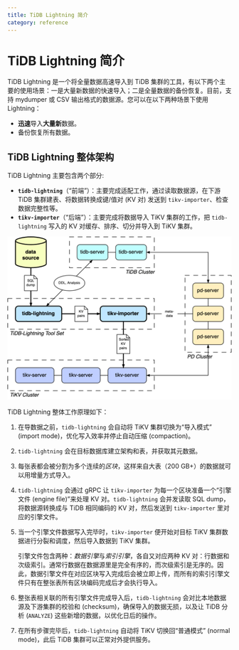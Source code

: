 ```yaml
---
title: TiDB Lightning 简介
category: reference
---
```


# TiDB Lightning 简介

TiDB Lightning 是一个将全量数据高速导入到 TiDB 集群的工具，有以下两个主要的使用场景：一是大量新数据的快速导入；二是全量数据的备份恢复。目前，支持 mydumper 或 CSV 输出格式的数据源。您可以在以下两种场景下使用 Lightning：

- **迅速**导入**大量新**数据。
- 备份恢复所有数据。

## TiDB Lightning 整体架构

TiDB Lightning 主要包含两个部分:

- **`tidb-lightning`**（“前端”）：主要完成适配工作，通过读取数据源，在下游 TiDB 集群建表、将数据转换成键/值对 (KV 对) 发送到 `tikv-importer`、检查数据完整性等。
- **`tikv-importer`**（“后端”）：主要完成将数据导入 TiKV 集群的工作，把 `tidb-lightning` 写入的 KV 对缓存、排序、切分并导入到 TiKV 集群。

![TiDB Lightning 其整体架构](/media/tidb-lightning-architecture.png)

TiDB Lightning 整体工作原理如下：

1. 在导数据之前，`tidb-lightning` 会自动将 TiKV 集群切换为“导入模式” (import mode)，优化写入效率并停止自动压缩 (compaction)。

2. `tidb-lightning` 会在目标数据库建立架构和表，并获取其元数据。

3. 每张表都会被分割为多个连续的*区块*，这样来自大表（200 GB+）的数据就可以用增量方式导入。

4. `tidb-lightning` 会通过 gRPC 让 `tikv-importer` 为每一个区块准备一个“引擎文件 (engine file)”来处理 KV 对。`tidb-lightning` 会并发读取 SQL dump，将数据源转换成与 TiDB 相同编码的 KV 对，然后发送到 `tikv-importer` 里对应的引擎文件。

5. 当一个引擎文件数据写入完毕时，`tikv-importer` 便开始对目标 TiKV 集群数据进行分裂和调度，然后导入数据到 TiKV 集群。

   引擎文件包含两种：*数据引擎*与*索引引擎*，各自又对应两种 KV 对：行数据和次级索引。通常行数据在数据源里是完全有序的，而次级索引是无序的。因此，数据引擎文件在对应区块写入完成后会被立即上传，而所有的索引引擎文件只有在整张表所有区块编码完成后才会执行导入。

6. 整张表相关联的所有引擎文件完成导入后，`tidb-lightning` 会对比本地数据源及下游集群的校验和 (checksum)，确保导入的数据无损，以及让 TiDB 分析 (`ANALYZE`) 这些新增的数据，以优化日后的操作。

7. 在所有步骤完毕后，`tidb-lightning` 自动将 TiKV 切换回“普通模式” (normal mode)，此后 TiDB 集群可以正常对外提供服务。
